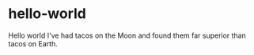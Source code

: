 # hello-world
Hello world
I've had tacos on the Moon and found them far superior than tacos on Earth. 
